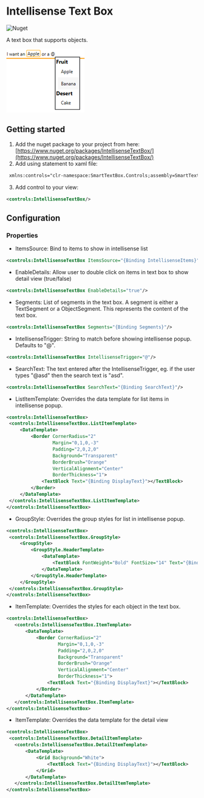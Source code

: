 # Intellisense Text Box
![Nuget](https://img.shields.io/nuget/v/IntellisenseTextBox?style=for-the-badge)

A text box that supports objects.

![Screenshot](https://github.com/Frederik91/IntellisenseTextBox/blob/main/Screenshot_1.png "Screenshot")

## Getting started
1. Add the nuget package to your project from here: [https://www.nuget.org/packages/IntellisenseTextBox/](https://www.nuget.org/packages/IntellisenseTextBox/)
2. Add using statement to xaml file: 
 ```xml 
  xmlns:controls="clr-namespace:SmartTextBox.Controls;assembly=SmartTextBox" 
  ```
3. Add control to your view:
 ```xml 
<controls:IntellisenseTextBox/>
  ```
  
## Configuration

### Properties
* ItemsSource: Bind to items to show in intellisense list
 ```xml 
<controls:IntellisenseTextBox ItemsSource="{Binding IntellisenseItems}"/>
  ```
* EnableDetails: Allow user to double click on items in text box to show detail view (true/false)
 ```xml 
<controls:IntellisenseTextBox EnableDetails="true"/>
  ```
  * Segments: List of segments in the text box. A segment is either a TextSegment or a ObjectSegment. This represents the content of the text box.
 ```xml 
<controls:IntellisenseTextBox Segments="{Binding Segments}"/>
  ```
    
* IntellisenseTrigger: String to match before showing intellisense popup. Defaults to "@".
 ```xml 
<controls:IntellisenseTextBox IntellisenseTrigger="@"/>
  ```
  
* SearchText: The text entered after the IntellisenseTrigger, eg. if the user types "@asd" then the search text is "asd".
 ```xml 
<controls:IntellisenseTextBox SearchText="{Binding SearchText}"/>
  ```
  
* ListItemTemplate: Overrides the data template for list items in intellisense popup.
 ```xml 
<controls:IntellisenseTextBox>
  <controls:IntellisenseTextBox.ListItemTemplate>
      <DataTemplate>
          <Border CornerRadius="2"
                  Margin="0,1,0,-3"
                  Padding="2,0,2,0"
                  Background="Transparent"
                  BorderBrush="Orange"
                  VerticalAlignment="Center"
                  BorderThickness="1">
              <TextBlock Text="{Binding DisplayText}"></TextBlock>
          </Border>
      </DataTemplate>
  </controls:IntellisenseTextBox.ListItemTemplate>
</controls:IntellisenseTextBox>
  ```
  
* GroupStyle: Overrides the group styles for list in intellisense popup.
 ```xml 
<controls:IntellisenseTextBox>
  <controls:IntellisenseTextBox.GroupStyle>
      <GroupStyle>
          <GroupStyle.HeaderTemplate>
              <DataTemplate>
                  <TextBlock FontWeight="Bold" FontSize="14" Text="{Binding Name}"/>
              </DataTemplate>
          </GroupStyle.HeaderTemplate>
      </GroupStyle>
  </controls:IntellisenseTextBox.GroupStyle>
</controls:IntellisenseTextBox>
  ```
  
* ItemTemplate: Overrides the styles for each object in the text box.
 ```xml 
<controls:IntellisenseTextBox>
    <controls:IntellisenseTextBox.ItemTemplate>
        <DataTemplate>
            <Border CornerRadius="2"
                    Margin="0,1,0,-3"
                    Padding="2,0,2,0"
                    Background="Transparent"
                    BorderBrush="Orange"
                    VerticalAlignment="Center"
                    BorderThickness="1">
                <TextBlock Text="{Binding DisplayText}"></TextBlock>
            </Border>
        </DataTemplate>
    </controls:IntellisenseTextBox.ItemTemplate>
</controls:IntellisenseTextBox>
  ```
  
* ItemTemplate: Overrides the data template for the detail view
 ```xml 
<controls:IntellisenseTextBox>
  <controls:IntellisenseTextBox.DetailItemTemplate>
    <controls:IntellisenseTextBox.DetailItemTemplate>
        <DataTemplate>
            <Grid Background="White">
                <TextBlock Text="{Binding DisplayText}"></TextBlock>
            </Grid>
        </DataTemplate>
    </controls:IntellisenseTextBox.DetailItemTemplate>
</controls:IntellisenseTextBox>
  ```
